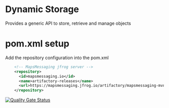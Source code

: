 # Dynamic Storage
Provides a generic API to store, retrieve and manage objects




# pom.xml setup

Add the repository configuration into the pom.xml
``` xml
    <!-- MapsMessaging jfrog server --> 
    <repository>
      <id>mapsmessaging.io</id>
      <name>artifactory-releases</name>
      <url>https://mapsmessaging.jfrog.io/artifactory/mapsmessaging-mvn-prod</url>
    </repository>
```    



[![Quality Gate Status](https://sonarcloud.io/api/project_badges/measure?project=dynamic_storage&metric=alert_status)](https://sonarcloud.io/dashboard?id=dynamic_storage)

